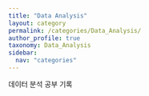 ```yaml
---
title: "Data Analysis"
layout: category
permalink: /categories/Data_Analysis/
author_profile: true
taxonomy: Data_Analysis
sidebar:
  nav: "categories"
---
```

데이터 분석 공부 기록
